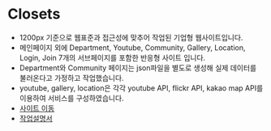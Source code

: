 # Closets
- 1200px 기준으로 웹표준과 접근성에 맞추어 작업된 기업형 웹사이트입니다.
- 메인페이지 외에 Department, Youtube, Community, Gallery, Location, Login, Join 7개의 서브페이지를 포함한 반응형 사이트 입니다.
- Department와 Community 페이지는 json파일을 별도로 생성해 실제 데이터를 불러온다고 가정하고 작업했습니다.
- youtube, gallery, location은 각각 youtube API, flickr API, kakao map API를 이용하여 서비스를 구성하였습니다.
- [사이트 이동](https://minhyepark-dev.github.io/portfolio_interior)
- [작업설명서](https://docs.google.com/viewer?url=https://github.com/minhyepark-dev/portfolio_minhyepark/blob/master/img/%EB%B0%95%EB%AF%BC%ED%98%9C_%ED%8F%AC%ED%8A%B8%ED%8F%B4%EB%A6%AC%EC%98%A4_closets.pdf?raw=True)
